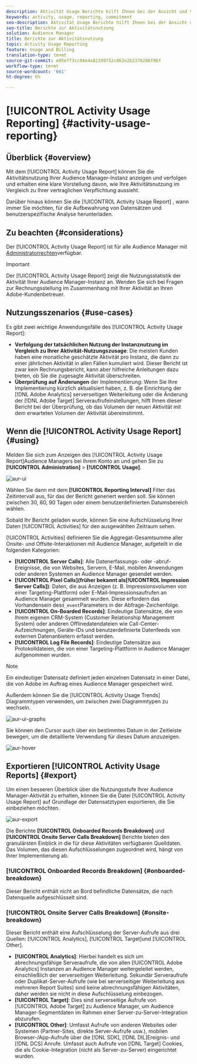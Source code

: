 ```yaml
---
description: Aktivität Usage Berichte hilft Ihnen bei der Ansicht und Verfolgung der Nutzung der Aktivität für Ihre Audience Manager-Instanz, sodass Sie Ihre tatsächliche Nutzung mit Ihrer vertraglichen Verpflichtung vergleichen können.
keywords: activity, usage, reporting, commitment
seo-description: Aktivität Usage Berichte hilft Ihnen bei der Ansicht und Verfolgung der Nutzung der Aktivität für Ihre Audience Manager-Instanz, sodass Sie Ihre tatsächliche Nutzung mit Ihrer vertraglichen Verpflichtung vergleichen können.
seo-title: Berichte zur Aktivitätsnutzung
solution: Audience Manager
title: Berichte zur Aktivitätsnutzung
topic: Activity Usage Reporting
feature: Usage and Billing
translation-type: tm+mt
source-git-commit: e05eff3cc04e4a82399752c862e2b2370286f96f
workflow-type: tm+mt
source-wordcount: '661'
ht-degree: 6%

---
```



# [!UICONTROL Activity Usage Reporting] {#activity-usage-reporting}

## Überblick {#overview}

Mit dem [!UICONTROL Activity Usage Report] können Sie die Aktivitätsnutzung Ihrer Audience Manager-Instanz anzeigen und verfolgen und erhalten eine klare Vorstellung davon, wie Ihre Aktivitätsnutzung im Vergleich zu Ihrer vertraglichen Verpflichtung aussieht.

Darüber hinaus können Sie die [!UICONTROL Activity Usage Report] , wann immer Sie möchten, für die Aufbewahrung von Datensätzen und benutzerspezifische Analyse herunterladen.

## Zu beachten {#considerations}

Der [!UICONTROL Activity Usage Report] ist für alle Audience Manager mit [Administratorrechten](edit-account-settings.md)verfügbar.

>[!IMPORTANT]
>
>Der [!UICONTROL Activity Usage Report] zeigt die Nutzungsstatistik der Aktivität Ihrer Audience Manager-Instanz an. Wenden Sie sich bei Fragen zur Rechnungsstellung im Zusammenhang mit Ihrer Aktivität an Ihren Adobe-Kundenbetreuer.

## Nutzungsszenarios {#use-cases}

Es gibt zwei wichtige Anwendungsfälle des [!UICONTROL Activity Usage Report]:

* **Verfolgung der tatsächlichen Nutzung der Instanznutzung im Vergleich zu Ihrer Aktivität-Nutzungszusage**: Die meisten Kunden haben eine monatliche geschätzte Aktivität pro Instanz, die dann zu einer jährlichen Aktivität in allen Fällen kumuliert wird. Dieser Bericht ist zwar kein Rechnungsbericht, kann aber hilfreiche Anleitungen dazu bieten, ob Sie die zugesagte Aktivität überschreiten.
* **Überprüfung auf Änderungen** der Implementierung: Wenn Sie Ihre Implementierung kürzlich aktualisiert haben, z. B. die Einrichtung der [!DNL Adobe Analytics] serverseitigen Weiterleitung oder die Änderung der [!DNL Adobe Target] Serveraufrufeinstellungen, hilft Ihnen dieser Bericht bei der Überprüfung, ob das Volumen der neuen Aktivität mit dem erwarteten Volumen der Aktivität übereinstimmt.

## Wenn die [!UICONTROL Activity Usage Report] {#using}

Melden Sie sich zum Anzeigen des [!UICONTROL Activity Usage Report]Audience Managers bei Ihrem Konto an und gehen Sie zu **[!UICONTROL Administration]** > **[!UICONTROL Usage]**.

![aur-ui](assets/aur-ui.png)

Wählen Sie dann mit dem **[!UICONTROL Reporting Interval]** Filter das Zeitintervall aus, für das der Bericht generiert werden soll. Sie können zwischen 30, 60, 90 Tagen oder einem benutzerdefinierten Datumsbereich wählen.

Sobald Ihr Bericht geladen wurde, können Sie eine Aufschlüsselung Ihrer Daten [!UICONTROL Activities] für den ausgewählten Zeitraum sehen.

[!UICONTROL Activities] definieren Sie die Aggregat-Gesamtsumme aller Onsite- und Offsite-Interaktionen mit Audience Manager, aufgeteilt in die folgenden Kategorien:

* **[!UICONTROL Server Calls]**: Alle Datenerfassungs- oder -abruf-Ereignisse, die von Websites, Servern, E-Mail, mobilen Anwendungen oder anderen Systemen an Audience Manager gesendet werden.
* **[!UICONTROL Pixel Calls](früher bekannt als[!UICONTROL Impression Server Calls])**: Daten, die aus Anzeigen (z. B. Impressionsvolumen von einer Targeting-Plattform) oder E-Mail-Impressionsaufrufen an Audience Manager gesammelt wurden. Diese erfordern das Vorhandensein des`d_event`Parameters in der Abfrage-Zeichenfolge.
* **[!UICONTROL On-Boarded Records]**: Eindeutige Datensätze, die von Ihrem eigenen CRM-System (Customer Relationship Management System) oder anderen Offlinedatendateien wie Call-Center-Aufzeichnungen, Geräte-IDs und benutzerdefinierte Datenfeeds von externen Datenanbietern erfasst werden.
* **[!UICONTROL Log File Records]**: Eindeutige Datensätze aus Protokolldateien, die von einer Targeting-Plattform in Audience Manager aufgenommen wurden.

>[!NOTE]
>
>Ein eindeutiger Datensatz definiert jeden einzelnen Datensatz in einer Datei, die von Adobe im Auftrag eines Audience Manager gespeichert wird.

Außerdem können Sie die [!UICONTROL Activity Usage Trends] Diagrammtypen verwenden, um zwischen zwei Diagrammtypen zu wechseln.

![aur-ui-graphs](assets/aur-ui-graphs.png)

Sie können den Cursor auch über ein bestimmtes Datum in der Zeitleiste bewegen, um die detaillierte Verwendung für dieses Datum anzuzeigen.

![aur-hover](assets/aur-hover.png)

## Exportieren [!UICONTROL Activity Usage Reports] {#export}

Um einen besseren Überblick über die Nutzungsstufe Ihrer Audience Manager-Aktivität zu erhalten, können Sie die Datei [!UICONTROL Activity Usage Report] auf Grundlage der Datensatztypen exportieren, die Sie einbeziehen möchten.

![aur-export](assets/aur-export.png)

Die Berichte **[!UICONTROL Onboarded Records Breakdown]** und **[!UICONTROL Onsite Server Calls Breakdown]** Berichte bieten den granulärsten Einblick in die für diese Aktivitäten verfügbaren Quelldaten. Das Volumen, das diesen Aufschlüsselungen zugeordnet wird, hängt von Ihrer Implementierung ab.

### [!UICONTROL Onboarded Records Breakdown] {#onboarded-breakdown}

Dieser Bericht enthält nicht an Bord befindliche Datensätze, die nach Datenquelle aufgeschlüsselt sind.

### [!UICONTROL Onsite Server Calls Breakdown] {#onsite-breakdown}

Dieser Bericht enthält eine Aufschlüsselung der Server-Aufrufe aus drei Quellen: [!UICONTROL Analytics], [!UICONTROL Target]und [!UICONTROL Other].

* **[!UICONTROL Analytics]**: Hierbei handelt es sich um abrechnungsfähige Serveraufrufe, die von allen [!UICONTROL Adobe Analytics] Instanzen an Audience Manager weitergeleitet werden, einschließlich der serverseitigen Weiterleitung. Sekundär Serveraufrufe oder Duplikat-Server-Aufrufe (wie bei serverseitiger Weiterleitung aus mehreren Report Suites) sind keine abrechnungsfähigen Aktivitäten, daher werden sie nicht in diese Aufschlüsselung einbezogen.
* **[!UICONTROL Target]**: Dies sind serverseitige Aufrufe von [!UICONTROL Adobe Target] zu Audience Manager, um Audience Manager-Segmentdaten im Rahmen einer Server-zu-Server-Integration abzurufen.
* **[!UICONTROL Other]**: Umfasst Aufrufe von anderen Websites oder Systemen (Partner-Sites, direkte Server-Aufrufe usw.), mobilen Browser-/App-Aufrufe über die [!DNL SDK], [!DNL DIL]Ereignis- und [!DNL DCS] Anrufe. Umfasst auch Aufrufe von [!DNL Target] Cookies, die als Cookie-Integration (nicht als Server-zu-Server) eingerichtet wurden.
